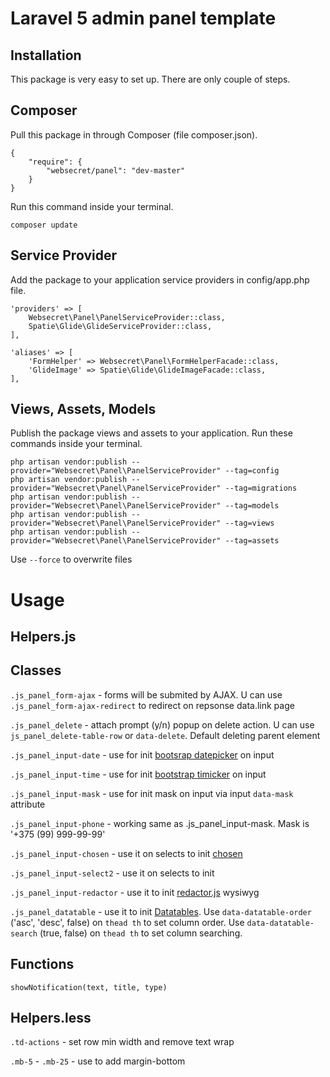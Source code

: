 Laravel 5 admin panel template
==============================

Installation
------------
This package is very easy to set up. There are only couple of steps.

Composer
--------
Pull this package in through Composer (file composer.json).

    {
        "require": {
            "websecret/panel": "dev-master"
        }
    }

Run this command inside your terminal.

    composer update


Service Provider
----------------

Add the package to your application service providers in config/app.php file.

    'providers' => [
        Websecret\Panel\PanelServiceProvider::class,
        Spatie\Glide\GlideServiceProvider::class,
    ],

    'aliases' => [
        'FormHelper' => Websecret\Panel\FormHelperFacade::class,
        'GlideImage' => Spatie\Glide\GlideImageFacade::class,
    ],
    

Views, Assets, Models
----------------

Publish the package views and assets to your application. Run these commands inside your terminal.

    php artisan vendor:publish --provider="Websecret\Panel\PanelServiceProvider" --tag=config
    php artisan vendor:publish --provider="Websecret\Panel\PanelServiceProvider" --tag=migrations
    php artisan vendor:publish --provider="Websecret\Panel\PanelServiceProvider" --tag=models
    php artisan vendor:publish --provider="Websecret\Panel\PanelServiceProvider" --tag=views
    php artisan vendor:publish --provider="Websecret\Panel\PanelServiceProvider" --tag=assets

Use `--force` to overwrite files

Usage
=====

Helpers.js
-------

Classes
-------
`.js_panel_form-ajax` - forms will be submited by AJAX. U can use `.js_panel_form-ajax-redirect` to redirect on repsonse data.link page

`.js_panel_delete` - attach prompt (y/n) popup on delete action. U can use `js_panel_delete-table-row` or `data-delete`. Default deleting parent element

`.js_panel_input-date`  - use for init [bootsrap datepicker](https://bootstrap-datepicker.readthedocs.org/) on input 

`.js_panel_input-time` - use for init [bootstrap timicker](http://jdewit.github.io/bootstrap-timepicker/) on input 
 
 `.js_panel_input-mask` - use for init mask on input via input `data-mask` attribute
 
 `.js_panel_input-phone` - working same as .js_panel_input-mask. Mask is  '+375 (99) 999-99-99'
 
 `.js_panel_input-chosen` - use it on selects to init [chosen](https://harvesthq.github.io/chosen/)
 
 `.js_panel_input-select2` - use it on selects to init 
 
 `.js_panel_input-redactor` - use it to init [redactor.js](https://imperavi.com/redactor/) wysiwyg
 
 `.js_panel_datatable` - use it to init [Datatables](https://www.datatables.net/). Use `data-datatable-order` ('asc', 'desc', false) on `thead th` to set column order. Use `data-datatable-search` (true, false) on `thead th` to set column searching. 

Functions
---------

`showNotification(text, title, type)`

Helpers.less
-----------
`.td-actions` - set row min width and remove text wrap

`.mb-5` - `.mb-25` - use to add margin-bottom
